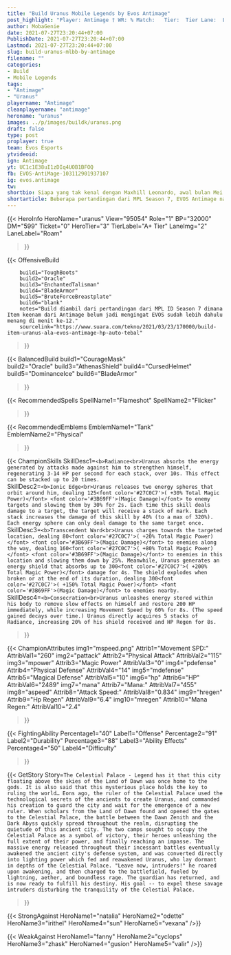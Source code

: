 ```yaml
---
title: "Build Uranus Mobile Legends by Evos Antimage"
post_highlight: "Player: Antimage † WR: % Match:   Tier:  Tier Lane:  Lane"
author: MobaGenie
date: 2021-07-27T23:20:44+07:00
PublishDate: 2021-07-27T23:20:44+07:00
Lastmod: 2021-07-27T23:20:44+07:00
slug: build-uranus-mlbb-by-antimage
filename: ""
categories: 
- Build 
- Mobile Legends
tags: 
- "Antimage"
- "Uranus"
playername: "Antimage"
cleanplayername: "antimage"
heroname: "uranus"
images: ../p/images/buildk/uranus.png
draft: false
type: post
proplayer: true
team: Evos Esports
ytvideoid: 
ign: Antimage
yt: UC1c1E38uI1zDIq4UOB1BFOQ
fb: EVOS-AntiMage-103112901937107
ig: evos.antimage
tw: 
shortbio: Siapa yang tak kenal dengan Maxhill Leonardo, awal bulan Mei 2021 lalu bersama timnya juarai MPL season 7.
shortarticle: Beberapa pertandingan dari MPL Season 7, EVOS Antimage nampak sangat tangkas saat menggunakan hero Uranus.  Manuver Antimage ketika memotong jalur minion di lane musuh menggunakan Uranus mampu membuat musuh kerepotan. Saat melawan Aerowolf, EVOS unggul 14 vs 2 atas Genflix Aerowolf. Uranus milik Antimage jadi MVP game ketiga setelah menyumbang 4 Kill dan 3 Assist. Berikut rekomendasi build item Uranus Mobile Legends ala EVOS Antimage.
---
```


{{< HeroInfo 
HeroName="uranus" 
View="95054" 
Role="1" 
BP="32000" 
DM="599" 
Ticket="0" 
HeroTier="3" 
TierLabel="A+ Tier" 
LaneImg="2" 
LaneLabel="Roam" 
>}}
 
{{< OffensiveBuild 

		build1="ToughBoots"  
		build2="Oracle" 
		build3="EnchantedTalisman" 
		build4="BladeArmor" 
		build5="BruteForceBreastplate" 
		build6="blank" 
		notes="Build diambil dari pertandingan dari MPL ID Season 7 dimana Item keenam dari Antimage belum jadi mengingat EVOS sudah lebih dahulu menang di menit ke-12." 
		sourcelink="https://www.suara.com/tekno/2021/03/23/170000/build-item-uranus-ala-evos-antimage-hp-auto-tebal"

>}}

{{< BalancedBuild 
build1="CourageMask"  
build2="Oracle" 
build3="AthenasShield" 
build4="CursedHelmet" 
build5="DominanceIce" 
build6="BladeArmor" 
>}}


{{< RecommendedSpells 
SpellName1="Flameshot" 
SpellName2="Flicker" 
>}}  

{{< RecommendedEmblems 
EmblemName1="Tank" 
EmblemName2="Physical" 
>}}   

{{< ChampionSkills 
SkillDesc1=`<b>Radiance<br>Uranus absorbs the energy generated by attacks made against him to strengthen himself, regenerating 3-14 HP per second for each stack, over 10s. This effect can be stacked up to 20 times.`   
SkillDesc2=`<b>Ionic Edge<br>Uranus releases two energy spheres that orbit around him, dealing 125<font color='#27C0C7'>( +30% Total Magic Power)</font> <font color='#3B69FF'>(Magic Damage)</font> to enemy targets and slowing them by 30% for 2s. Each time this skill deals damage to a target, the target will receive a stack of mark. Each stack increases the damage of this skill by 40% (to a max of 320%). Each energy sphere can only deal damage to the same target once.`   
SkillDesc3=`<b>Transcendent Ward<br>Uranus charges towards the targeted location, dealing 80<font color='#27C0C7'>( +20% Total Magic Power)</font> <font color='#3B69FF'>(Magic Damage)</font> to enemies along the way, dealing 160<font color='#27C0C7'>( +80% Total Magic Power)</font> <font color='#3B69FF'>(Magic Damage)</font> to enemies in this location and slowing them down by 25%. Meanwhile, Uranus generates an energy shield that absorbs up to 300<font color='#27C0C7'>( +200% Total Magic Power)</font> damage for 4s. The shield explodes when broken or at the end of its duration, dealing 300<font color='#27C0C7'>( +150% Total Magic Power)</font> <font color='#3B69FF'>(Magic Damage)</font> to enemies nearby.`   
SkillDesc4=`<b>Consecration<br>Uranus unleashes energy stored within his body to remove slow effects on himself and restore 200 HP immediately, while increasing Movement Speed by 60% for 8s. (The speed gained decays over time.) Uranus directly acquires 5 stacks of Radiance, increasing 20% of his shield received and HP Regen for 8s.`   
>}}

{{< ChampionAttributes
img1="mspeed.png" Attrib1="Movement SPD:" AttribVal1="260"
img2="pattack" Attrib2="Physical Attack" AttribVal2="115"
img3="mpower" Attrib3="Magic Power" AttribVal3="0"
img4="pdefense" Attrib4="Physical Defense" AttribVal4="14"
img5="mdefense" Attrib5="Magical Defense" AttribVal5="10"
img6="hp" Attrib6="HP" AttribVal6="2489"
img7="mana" Attrib7="Mana:" AttribVal7="455"
img8="aspeed" Attrib8="Attack Speed:" AttribVal8="0.834"
img9="hregen" Attrib9="Hp Regen" AttribVal9="6.4"
img10="mregen" Attrib10="Mana Regen:" AttribVal10="2.4"
>}}


{{< FightingAbility
Percentage1="40" Label1="Offense"
Percentage2="91" Label2="Durability"
Percentage3="88" Label3="Ability Effects"
Percentage4="50" Label4="Difficulty"
 >}}

{{< GetStory 
Story=` The Celestial Palace - Legend has it that this city floating above the skies of the Land of Dawn was once home to the gods. It is also said that this mysterious place holds the key to ruling the world… Eons ago, the ruler of the Celestial Palace used the technological secrets of the ancients to create Uranus, and commanded his creation to guard the city and wait for the emergence of a new ruler. When scholars from the Land of Dawn found and opened the gates to the Celestial Palace, the battle between the Dawn Zenith and the Dark Abyss quickly spread throughout the realm, disrupting the quietude of this ancient city. The two camps sought to occupy the Celestial Palace as a symbol of victory, their heroes unleashing the full extent of their power, and finally reaching an impasse. The massive energy released throughout their incessant battles eventually awakened the ancient city's defense system, and was converted directly into lighting power which fed and reawakened Uranus, who lay dormant in depths of the Celestial Palace. "Leave now, intruders!" he roared upon awakening, and then charged to the battlefield, fueled by lightning, aether, and boundless rage. The guardian has returned, and is now ready to fulfill his destiny. His goal -- to expel these savage intruders disturbing the tranquility of the Celestial Palace. ` 
>}}

{{< StrongAgainst 
HeroName1="natalia"
HeroName2="odette"
HeroName3="irithel"
HeroName4="sun"
HeroName5="vexana"
/>}}

{{< WeakAgainst
HeroName1="fanny"
HeroName2="cyclops"
HeroName3="zhask"
HeroName4="gusion"
HeroName5="valir"
/>}}
